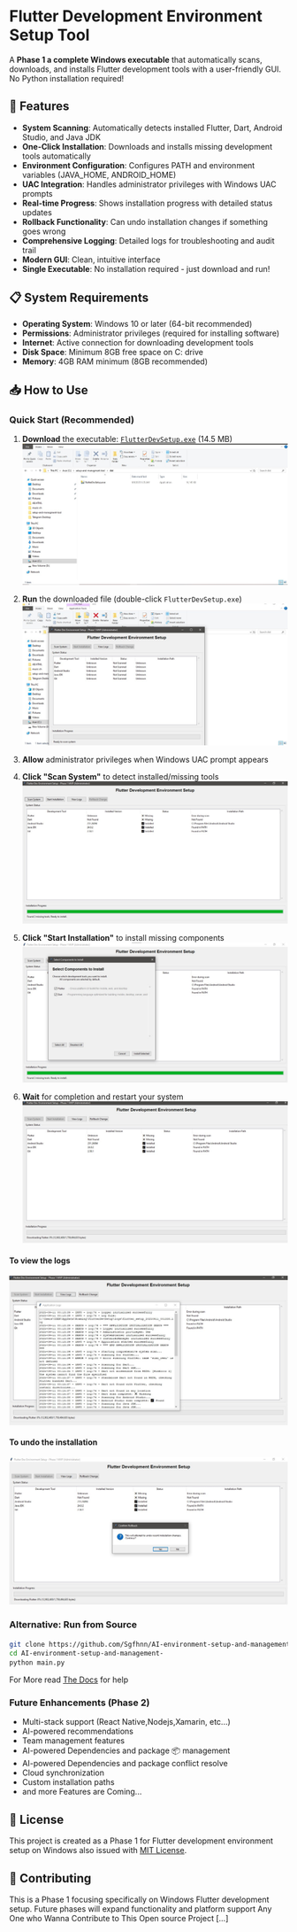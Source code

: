 # Flutter Development Environment Setup Tool

A **Phase 1 a complete Windows executable** that automatically scans, downloads, and installs Flutter development tools with a user-friendly GUI. No Python installation required!

## 🚀 Features

- **System Scanning**: Automatically detects installed Flutter, Dart, Android Studio, and Java JDK
- **One-Click Installation**: Downloads and installs missing development tools automatically
- **Environment Configuration**: Configures PATH and environment variables (JAVA_HOME, ANDROID_HOME)
- **UAC Integration**: Handles administrator privileges with Windows UAC prompts
- **Real-time Progress**: Shows installation progress with detailed status updates
- **Rollback Functionality**: Can undo installation changes if something goes wrong
- **Comprehensive Logging**: Detailed logs for troubleshooting and audit trail
- **Modern GUI**: Clean, intuitive interface
- **Single Executable**: No installation required - just download and run!

## 📋 System Requirements

- **Operating System**: Windows 10 or later (64-bit recommended)
- **Permissions**: Administrator privileges (required for installing software)
- **Internet**: Active connection for downloading development tools
- **Disk Space**: Minimum 8GB free space on C: drive
- **Memory**: 4GB RAM minimum (8GB recommended)

## 📥 How to Use

### Quick Start (Recommended)

1. **Download** the executable: [`FlutterDevSetup.exe`](dist/FlutterDevSetup.exe) (14.5 MB)  
   ![First Step](dist/first-step.jpg)

2. **Run** the downloaded file (double-click `FlutterDevSetup.exe`)  
   ![Second Step](dist/second-step.jpg)

3. **Allow** administrator privileges when Windows UAC prompt appears

4. **Click "Scan System"** to detect installed/missing tools  
   ![Third Step](dist/third-step.jpg)

5. **Click "Start Installation"** to install missing components  
   ![Fourth Step](dist/fourth.jpg)

6. **Wait** for completion and restart your system  
   ![Fifth Step](dist/fifth-step.jpg)

#### To view the logs  
![View Logs](dist/to-view-logs.jpg)

#### To undo the installation  
![Undo Installation](dist/to-undo.jpg)

### Alternative: Run from Source
```bash
git clone https://github.com/Sgfhnn/AI-environment-setup-and-management-.git
cd AI-environment-setup-and-management-
python main.py
```

For More read [The Docs](docs) for help

### Future Enhancements (Phase 2)
- Multi-stack support (React Native,Nodejs,Xamarin, etc...)
- AI-powered recommendations
- Team management features
- AI-powered Dependencies and package 📦 management
- AI-powered Dependencies and package conflict resolve
- Cloud synchronization
- Custom installation paths
- and more Features are Coming...

## 📄 License

This project is created as a Phase 1 for Flutter development environment setup on Windows also issued with [MIT License](LICENSE).

## 🤝 Contributing

This is a Phase 1 focusing specifically on Windows Flutter development setup. Future phases will expand functionality and platform support Any One who Wanna Contribute to This Open source Project [...]
